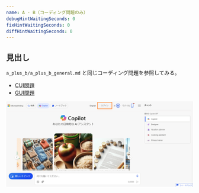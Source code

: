 ```yaml
---
name: A - B（コーディング問題のみ）
debugHintWaitingSeconds: 0
fixHintWaitingSeconds: 0
diffHintWaitingSeconds: 0
---
```


## 見出し

`a_plus_b/a_plus_b_general.md` と同じコーディング問題を参照してみる。

- [CUI問題](problems/example_course_imported_a_plus_b)
- [GUI問題](problems/example_course_imported_java_gui)

![Microsoft CopilotのTopページ](/assets/topics/a_minus_b_general/introduction_MicrosoftCopilot3.png)
